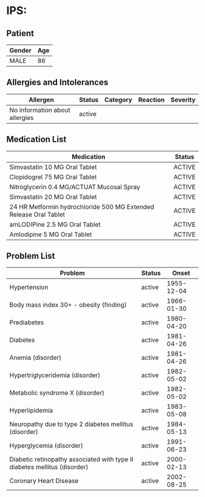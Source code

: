 # IPS:

## Patient

|Gender|Age|
|---|---|
|MALE|86|

## Allergies and Intolerances

|Allergen|Status|Category|Reaction|Severity|
|---|---|---|---|---|
|No information about allergies|active||||

## Medication List

|Medication|Status|
|---|---|
|Simvastatin 10 MG Oral Tablet|ACTIVE|
|Clopidogrel 75 MG Oral Tablet|ACTIVE|
|Nitroglycerin 0.4 MG/ACTUAT Mucosal Spray|ACTIVE|
|Simvastatin 20 MG Oral Tablet|ACTIVE|
|24 HR Metformin hydrochloride 500 MG Extended Release Oral Tablet|ACTIVE|
|amLODIPine 2.5 MG Oral Tablet|ACTIVE|
|Amlodipine 5 MG Oral Tablet|ACTIVE|

## Problem List

|Problem|Status|Onset|
|---|---|---|
|Hypertension|active|1955-12-04|
|Body mass index 30+ - obesity (finding)|active|1966-01-30|
|Prediabetes|active|1980-04-20|
|Diabetes|active|1981-04-26|
|Anemia (disorder)|active|1981-04-26|
|Hypertriglyceridemia (disorder)|active|1982-05-02|
|Metabolic syndrome X (disorder)|active|1982-05-02|
|Hyperlipidemia|active|1983-05-08|
|Neuropathy due to type 2 diabetes mellitus (disorder)|active|1984-05-13|
|Hyperglycemia (disorder)|active|1991-06-23|
|Diabetic retinopathy associated with type II diabetes mellitus (disorder)|active|2000-02-13|
|Coronary Heart Disease|active|2002-08-25|
